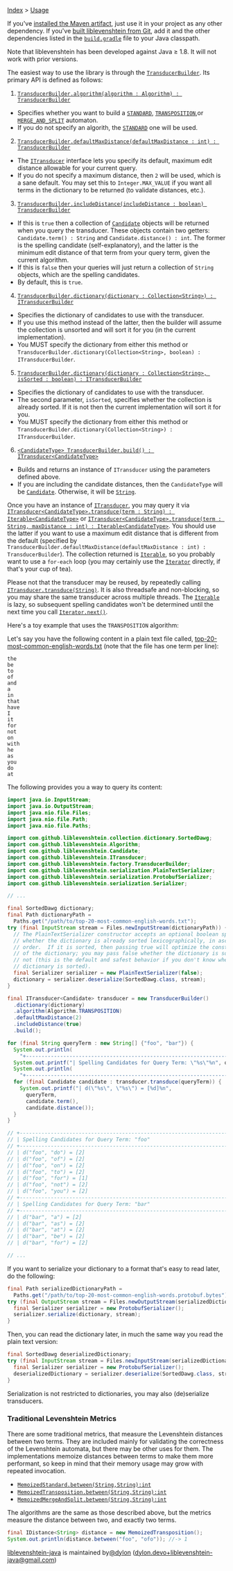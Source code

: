 [Index](index.md) > [Usage](usage.md)

If you've [installed the Maven artifact](installation.md), just use it in your
project as any other dependency.  If you've
[built liblevenshtein from Git](building.md), add it and the other dependencies
listed in the [`build.gradle`][src/build.gradle] file to your Java classpath.

Note that liblevenshtein has been developed against
Java&nbsp;&ge;&nbsp;1.8.  It will not work with prior
versions.

The easiest way to use the library is through the
[`TransducerBuilder`][src/TransducerBuilder.java].  Its primary API is defined
as follows:

1. [`TransducerBuilder.algorithm(algorithm : Algorithm) : TransducerBuilder`][javadoc/TransducerBuilder.algorithm(Algorithm)]
  - Specifies whether you want to build a
  [`STANDARD`][javadoc/Algorithm.TRANSPOSITION],
  [`TRANSPOSITION`][javadoc/Algorithm.TRANSPOSITION],or
  [`MERGE_AND_SPLIT`][javadoc/Algorithm.MERGE_AND_SPLIT] automaton.
  - If you do not specify an algorith, the
  [`STANDARD`][javadoc/Algorithm.TRANSPOSITION] one will be used.
2. [`TransducerBuilder.defaultMaxDistance(defaultMaxDistance : int) : TransducerBuilder`][javadoc/TransducerBuilder.defaultMaxDistance(int)]
  - The [`ITransducer`][src/ITransducer] interface lets you specify its default,
  maximum edit distance allowable for your current query.
  - If you do not specify a maximum distance, then `2` will be used, which is a
  	sane default.  You may set this to `Integer.MAX_VALUE` if you want all terms
  	in the dictionary to be returned (to validate distances, etc.).
3. [`TransducerBuilder.includeDistance(includeDistance : boolean) TransducerBuilder`][javadoc/TransducerBuilder.includeDistance(boolean)]
  - If this is `true` then a collection of [`Candidate`][src/Candidate] objects
  will be returned when you query the transducer.  These objects contain two
  getters: `Candidate.term() : String` and `Candidate.distance() : int`.
  The former is the spelling candidate (self-explanatory), and the latter is
  the minimum edit distance of that term from your query term, given the current
  algorithm.
  - If this is `false` then your queries will just return a collection of
  `String` objects, which are the spelling candidates.
  - By default, this is `true`.
4. [`TransducerBuilder.dictionary(dictionary : Collection<String>) : ITransducerBuilder`][javadoc/TransducerBuilder.dictionary(Collection)]
  - Specifies the dictionary of candidates to use with the transducer.
  - If you use this method instead of the latter, then the builder will assume
  the collection is unsorted and will sort it for you (in the current
  implementation).
  - You MUST specify the dictionary from either this method or
  `TransducerBuilder.dictionary(Collection<String>, boolean) : ITransducerBuilder`.
5. [`TransducerBuilder.dictionary(dictionary : Collection<String>, isSorted : boolean) : ITransducerBuilder`][javadoc/TransducerBuilder.dictionary(Collection,boolean)]
  - Specifies the dictionary of candidates to use with the transducer.
  - The second parameter, `isSorted`, specifies whether the collection is
  already sorted.  If it is not then the current implementation will sort it for
  you.
  - You MUST specify the dictionary from either this method or
  `TransducerBuilder.dictionary(Collection<String>) : ITransducerBuilder`.
6. [`<CandidateType> TransducerBuilder.build() : ITransducer<CandidateType>`][javadoc/TransducerBuilder.build()]
  - Builds and returns an instance of `ITransducer` using the parameters defined
  above.
  - If you are including the candidate distances, then the `CandidateType` will
  be [`Candidate`][src/Candidate].  Otherwise, it will be
  [`String`][javadoc/String].

Once you have an instance of [`ITransducer`][src/ITransducer], you may query it
via
[`ITransducer<CandidateType>.transduce(term : String) : Iterable<CandidateType>`][javadoc/ITransducer.transduce(String)]
or
[`ITransducer<CandidateType>.transduce(term : String, maxDistance : int) : Iterable<CandidateType>`][javadoc/ITransducer.transduce(String,int)].
You should use the latter if you want to use a maximum edit distance that is
different from the default
(specified by `TransducerBuilder.defaultMaxDistance(defaultMaxDistance : int) : TransducerBuilder`).
The collection returned is [`Iterable`][javadoc/Iterable], so you probably want
to use a `for-each` loop (you may certainly use the
[`Iterator`][javadoc/Iterator] directly, if that's your cup of tea).

Please not that the transducer may be reused, by repeatedly calling
[`ITransducer.transduce(String)`][javadoc/ITransducer.transduce(String)].  It is
also threadsafe and non-blocking, so you may share the same transducer across
multiple threads.  The [`Iterable`][javadoc/Iterable] is
lazy, so subsequent spelling candidates won't be determined until the next time
you call [`Iterator.next()`][javadoc/Iterator.next()].

Here's a toy example that uses the `TRANSPOSITION` algorithm:

Let's say you have the following content in a plain text file called,
[top-20-most-common-english-words.txt][top-20-most-common-english-words.txt]
(note that the file has one term per line):

```
the
be
to
of
and
a
in
that
have
I
it
for
not
on
with
he
as
you
do
at
```

The following provides you a way to query its content:

```java
import java.io.InputStream;
import java.io.OutputStream;
import java.nio.file.Files;
import java.nio.file.Path;
import java.nio.file.Paths;

import com.github.liblevenshtein.collection.dictionary.SortedDawg;
import com.github.liblevenshtein.Algorithm;
import com.github.liblevenshtein.Candidate;
import com.github.liblevenshtein.ITransducer;
import com.github.liblevenshtein.factory.TransducerBuilder;
import com.github.liblevenshtein.serialization.PlainTextSerializer;
import com.github.liblevenshtein.serialization.ProtobufSerializer;
import com.github.liblevenshtein.serialization.Serializer;

// ...

final SortedDawg dictionary;
final Path dictionaryPath =
  Paths.get("/path/to/top-20-most-common-english-words.txt");
try (final InputStream stream = Files.newInputStream(dictionaryPath)) {
  // The PlainTextSerializer constructor accepts an optional boolean specifying
  // whether the dictionary is already sorted lexicographically, in ascending
  // order.  If it is sorted, then passing true will optimize the construction
  // of the dictionary; you may pass false whether the dictionary is sorted or
  // not (this is the default and safest behavior if you don't know whether the
  // dictionary is sorted).
  final Serializer serializer = new PlainTextSerializer(false);
  dictionary = serializer.deserialize(SortedDawg.class, stream);
}

final ITransducer<Candidate> transducer = new TransducerBuilder()
  .dictionary(dictionary)
  .algorithm(Algorithm.TRANSPOSITION)
  .defaultMaxDistance(2)
  .includeDistance(true)
  .build();

for (final String queryTerm : new String[] {"foo", "bar"}) {
  System.out.println(
    "+-------------------------------------------------------------------------------");
  System.out.printf("| Spelling Candidates for Query Term: \"%s\"%n", queryTerm);
  System.out.println(
    "+-------------------------------------------------------------------------------");
  for (final Candidate candidate : transducer.transduce(queryTerm)) {
    System.out.printf("| d(\"%s\", \"%s\") = [%d]%n",
      queryTerm,
      candidate.term(),
      candidate.distance());
  }
}

// +-------------------------------------------------------------------------------
// | Spelling Candidates for Query Term: "foo"
// +-------------------------------------------------------------------------------
// | d("foo", "do") = [2]
// | d("foo", "of") = [2]
// | d("foo", "on") = [2]
// | d("foo", "to") = [2]
// | d("foo", "for") = [1]
// | d("foo", "not") = [2]
// | d("foo", "you") = [2]
// +-------------------------------------------------------------------------------
// | Spelling Candidates for Query Term: "bar"
// +-------------------------------------------------------------------------------
// | d("bar", "a") = [2]
// | d("bar", "as") = [2]
// | d("bar", "at") = [2]
// | d("bar", "be") = [2]
// | d("bar", "for") = [2]

// ...
```

If you want to serialize your dictionary to a format that's easy to read later,
do the following:

```java
final Path serializedDictionaryPath =
  Paths.get("/path/to/top-20-most-common-english-words.protobuf.bytes");
try (final OutputStream stream = Files.newOutputStream(serializedDictionaryPath)) {
  final Serializer serializer = new ProtobufSerializer();
  serializer.serialize(dictionary, stream);
}
```

Then, you can read the dictionary later, in much the same way you read the plain
text version:

```java
final SortedDawg deserializedDictionary;
try (final InputStream stream = Files.newInputStream(serializedDictionaryPath)) {
  final Serializer serializer = new ProtobufSerializer();
  deserializedDictionary = serializer.deserialize(SortedDawg.class, stream);
}
```

Serialization is not restricted to dictionaries, you may also (de)serialize
transducers.

### Traditional Levenshtein Metrics

There are some traditional metrics, that measure the Levenshtein distances
between two terms.  They are included mainly for validating the correctness of
the Levenshtein automata, but there may be other uses for them.  The
implementations memoize distances between terms to make them more performant, so
keep in mind that their memory usage may grow with repeated invocation.

- [`MemoizedStandard.between(String,String):int`][javadoc/MemoizedStandard.between(String,String)]
- [`MemoizedTransposition.between(String,String):int`][javadoc/MemoizedTransposition.between(String,String)]
- [`MemoizedMergeAndSplit.between(String,String):int`][javadoc/MemoizedMergeAndSplit.between(String,String)]

The algorithms are the same as those described above, but the metrics measure
the distance between two, and exactly two terms.

```java
final IDistance<String> distance = new MemoizedTransposition();
System.out.println(distance.between("foo", "ofo")); //-> 1
```

[liblevenshtein-java][github-repo] is maintained by[@dylon][github-author] ([dylon.devo+liblevenshtein-java@gmail.com][github-email])

[coursera-automata]: https://class.coursera.org/automata "Jeffrey Ullman (Coursera)"
[coursera-compilers]: https://class.coursera.org/compilers "Alex Aiken (Coursera)"
[coursera-nlp]: https://class.coursera.org/nlp "Dan Jurafsky and Chris Manning (Coursera)"
[damn-cool-algos-levenshtein-automata-2010]: http://blog.notdot.net/2010/07/Damn-Cool-Algorithms-Levenshtein-Automata "Nick Johnson (2010)"
[dict-compress-dawg-2011]: http://stevehanov.ca/blog/index.php?id=115 "Steve Hanov (2011)"
[fast-easy-correct-trie-2011]: http://stevehanov.ca/blog/index.php?id=114 "Steve Hanov (2011)"
[fast-string-correction-2002]: http://citeseerx.ist.psu.edu/viewdoc/summary?doi=10.1.1.16.652 "Klaus Schulz and Stoyan Mihov (2002)"
[incremental-construction-dawg-2000]: http://dl.acm.org/citation.cfm?id=971842 "Jan Daciuk, Bruce W. Watson, Stoyan Mihov, and Richard E. Watson (2000)"
[klaus-schulz]: http://www.cis.uni-muenchen.de/people/schulz.html "Klaus Schulz"
[lucene-fuzzy-2011]: http://blog.mikemccandless.com/2011/03/lucenes-fuzzyquery-is-100-times-faster.html "Michael McCandless (2011)"
[moman]: https://sites.google.com/site/rrettesite/moman "Moman"
[rao-li]: http://www.usca.edu/math/~mathdept/rli/ "Dr. Rao Li"
[stoyan-mihov]: http://www.lml.bas.bg/~stoyan/ "Stoyan Mihov"
[universal-automata-2005]: http://www.fmi.uni-sofia.bg/fmi/logic/theses/mitankin-en.pdf "Petar Nikolaev Mitankin (2005)"
[usca]: http://web.usca.edu/ "University of South Carolina Aiken"

[live-demo]: http://universal-automata.github.io/liblevenshtein/

[github-author]: https://github.com/dylon "Dylon Edwards <dylon.devo+liblevenshtein-java@gmail.com>"
[github-demo]: http://universal-automata.github.io/liblevenshtein/ "liblevenshtein demo"
[github-email]: mailto:dylon.devo+liblevenshtein-java@gmail.com "Dylon Edwards <dylon.devo+liblevenshtein-java@gmail.com>"
[github-repo]: https://github.com/universal-automata/liblevenshtein-java/ "universal-automata/liblevenshtein-java"

[wikipedia-damerau-levenshtein-distance]: https://en.wikipedia.org/wiki/Damerau%E2%80%93Levenshtein_distance "Damerau–Levenshtein distance"
[wikipedia-levenshtein-distance]: https://en.wikipedia.org/wiki/Levenshtein_distance "Levenshtein distance"

[master-branch]: https://github.com/universal-automata/liblevenshtein-java/tree/master
[release-branch]: https://github.com/universal-automata/liblevenshtein-java/tree/release
[release-branch-2.x]: https://github.com/universal-automata/liblevenshtein-java/tree/release-2.x

[wiki]: https://github.com/universal-automata/liblevenshtein-java/blob/gh-pages/docs/wiki/3.0.0-alpha.2/index.md "liblevenshtein 3.0.0-alpha.2 Wiki"
[javadoc]: http://universal-automata.github.io/liblevenshtein-java/docs/javadoc/3.0.0-alpha.2/index.html "liblevenshtein 3.0.0-alpha.2 API"
[tagged-source]: https://github.com/universal-automata/liblevenshtein-java/tree/3.0.0-alpha.2/src "liblevenshtein 3.0.0-alpha.2"

[java-lib]: https://github.com/universal-automata/liblevenshtein-java "liblevenshtein-java"
[java-cli]: https://github.com/universal-automata/liblevenshtein-java-cli "liblevenshtein-java-cli"
[java-cli-readme]: https://github.com/universal-automata/liblevenshtein-java-cli/blob/master/README.md "liblevenshtein-java-cli, README.md"

[javadoc/Iterable]: https://docs.oracle.com/javase/8/docs/api/java/lang/Iterable.html?is-external=true "java.lang.Iterable"
[javadoc/Iterator.next()]: https://docs.oracle.com/javase/8/docs/api/java/util/Iterator.html#next-- "java.util.Iterator.next()"
[javadoc/Iterator]: https://docs.oracle.com/javase/8/docs/api/java/util/Iterator.html "java.util.Iterator"
[javadoc/String]: https://docs.oracle.com/javase/8/docs/api/java/lang/String.html "java.lang.String"

[javadoc/Algorithm.MERGE_AND_SPLIT]: http://universal-automata.github.io/liblevenshtein-java/docs/javadoc/3.0.0-alpha.2/com/github/liblevenshtein/transducer/Algorithm.html#MERGE_AND_SPLIT "Algorithm.MERGE_AND_SPLIT"
[javadoc/Algorithm.STANDARD]: http://universal-automata.github.io/liblevenshtein-java/docs/javadoc/3.0.0-alpha.2/com/github/liblevenshtein/transducer/Algorithm.html#STANDARD "Algorithm.STANDARD"
[javadoc/Algorithm.TRANSPOSITION]: http://universal-automata.github.io/liblevenshtein-java/docs/javadoc/3.0.0-alpha.2/com/github/liblevenshtein/transducer/Algorithm.html#TRANSPOSITION "Algorithm.TRANSPOSITION"
[javadoc/ITransducer.transduce(String)]: http://universal-automata.github.io/liblevenshtein-java/docs/javadoc/3.0.0-alpha.2/com/github/liblevenshtein/transducer/ITransducer.html#transduce-java.lang.String- "ITransducer.transduce(String):Iterable"
[javadoc/ITransducer.transduce(String,int)]: http://universal-automata.github.io/liblevenshtein-java/docs/javadoc/3.0.0-alpha.2/com/github/liblevenshtein/transducer/ITransducer.html#transduce-java.lang.String-int- "ITransducer.transduce(String,int):Iterable"
[javadoc/MemoizedMergeAndSplit.between(String,String)]: http://universal-automata.github.io/liblevenshtein-java/docs/javadoc/3.0.0-alpha.2/com/github/liblevenshtein/distance/MemoizedMergeAndSplit.html "MemoizedMergeAndSplit.between(String,String):int"
[javadoc/MemoizedStandard.between(String,String)]: http://universal-automata.github.io/liblevenshtein-java/docs/javadoc/3.0.0-alpha.2/com/github/liblevenshtein/distance/MemoizedStandard.html "MemoizedStandard.between(String,String):int"
[javadoc/MemoizedTransposition.between(String,String)]: http://universal-automata.github.io/liblevenshtein-java/docs/javadoc/3.0.0-alpha.2/com/github/liblevenshtein/distance/MemoizedTransposition.html "MemoizedTransposition.between(String,String):int"
[javadoc/TransducerBuilder.algorithm(Algorithm)]: http://universal-automata.github.io/liblevenshtein-java/docs/javadoc/3.0.0-alpha.2/com/github/liblevenshtein/transducer/factory/TransducerBuilder.html#algorithm-com.github.liblevenshtein.Algorithm- "TransducerBuilder.algorithm(Algorithm):TransducerBuilder"
[javadoc/TransducerBuilder.build()]: http://universal-automata.github.io/liblevenshtein-java/docs/javadoc/3.0.0-alpha.2/com/github/liblevenshtein/transducer/factory/TransducerBuilder.html#build-- "TransducerBuilder.build():ITransducer"
[javadoc/TransducerBuilder.defaultMaxDistance(int)]: http://universal-automata.github.io/liblevenshtein-java/docs/javadoc/3.0.0-alpha.2/com/github/liblevenshtein/transducer/factory/TransducerBuilder.html#defaultMaxDistance-int- "TransducerBuilder.defaultMaxDistance(int):TransducerBuilder"
[javadoc/TransducerBuilder.dictionary(Collection)]: http://universal-automata.github.io/liblevenshtein-java/docs/javadoc/3.0.0-alpha.2/com/github/liblevenshtein/transducer/factory/TransducerBuilder.html#dictionary-java.util.Collection- "TransducerBuilder.dictionary(Collection):TransducerBuilder"
[javadoc/TransducerBuilder.dictionary(Collection,boolean)]: http://universal-automata.github.io/liblevenshtein-java/docs/javadoc/3.0.0-alpha.2/com/github/liblevenshtein/transducer/factory/TransducerBuilder.html#dictionary-java.util.Collection-boolean- "TransducerBuilder.dictionary(Collection,boolean):TransducerBuilder"
[javadoc/TransducerBuilder.includeDistance(boolean)]: http://universal-automata.github.io/liblevenshtein-java/docs/javadoc/3.0.0-alpha.2/com/github/liblevenshtein/transducer/factory/TransducerBuilder.html#includeDistance-boolean- "TransducerBuilder.includeDistance(boolean):TransducerBuilder"

[src/Candidate]: https://github.com/universal-automata/liblevenshtein-java/blob/master/src/main/java/com/github/liblevenshtein/transducer/Candidate.java "Candidate.java"
[src/ITransducer]: https://github.com/universal-automata/liblevenshtein-java/blob/3.0.0-alpha.2/src/main/java/com/github/liblevenshtein/transducer/factory/TransducerBuilder.java "TransducerBuilder.java"
[src/TransducerBuilder.java]: https://github.com/universal-automata/liblevenshtein-java/blob/3.0.0-alpha.2/src/main/java/com/github/liblevenshtein/transducer/factory/TransducerBuilder.java "TransducerBuilder.java"
[src/build.gradle]: https://github.com/universal-automata/liblevenshtein-java/blob/3.0.0-alpha.2/build.gradle "build.gradle"

[top-20-most-common-english-words.txt]: https://raw.githubusercontent.com/universal-automata/liblevenshtein-java/3.0.0-alpha.2/src/test/resources/top-20-most-common-english-words.txt "top-20-most-common-english-words.txt"
